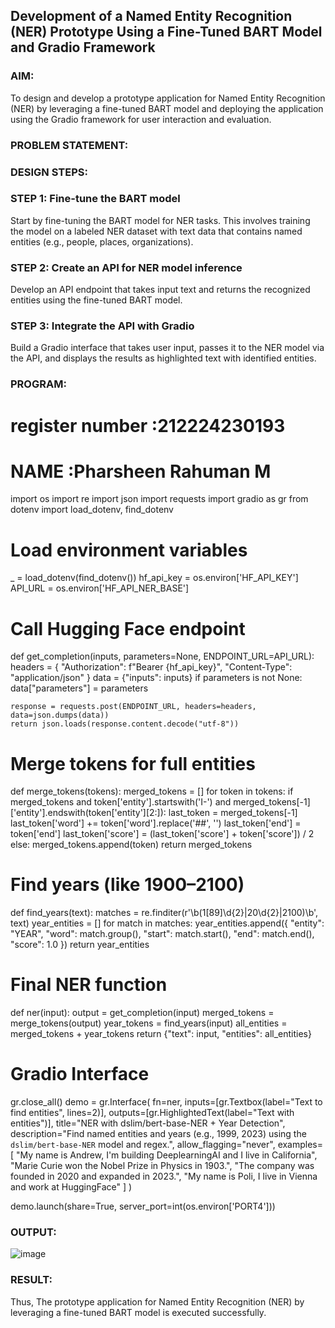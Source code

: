 ## Development of a Named Entity Recognition (NER) Prototype Using a Fine-Tuned BART Model and Gradio Framework

### AIM:
To design and develop a prototype application for Named Entity Recognition (NER) by leveraging a fine-tuned BART model and deploying the application using the Gradio framework for user interaction and evaluation.

### PROBLEM STATEMENT:

### DESIGN STEPS:

### STEP 1: Fine-tune the BART model
Start by fine-tuning the BART model for NER tasks. This involves training the model on a labeled NER dataset with text data that contains named entities (e.g., people, places, organizations).

### STEP 2: Create an API for NER model inference
Develop an API endpoint that takes input text and returns the recognized entities using the fine-tuned BART model.

### STEP 3: Integrate the API with Gradio
Build a Gradio interface that takes user input, passes it to the NER model via the API, and displays the results as highlighted text with identified entities.

### PROGRAM:

# register number :212224230193
#    NAME        :Pharsheen Rahuman M

import os
import re
import json
import requests
import gradio as gr
from dotenv import load_dotenv, find_dotenv

# Load environment variables
_ = load_dotenv(find_dotenv())
hf_api_key = os.environ['HF_API_KEY']
API_URL = os.environ['HF_API_NER_BASE']

# Call Hugging Face endpoint
def get_completion(inputs, parameters=None, ENDPOINT_URL=API_URL): 
    headers = {
        "Authorization": f"Bearer {hf_api_key}",
        "Content-Type": "application/json"
    }
    data = {"inputs": inputs}
    if parameters is not None:
        data["parameters"] = parameters

    response = requests.post(ENDPOINT_URL, headers=headers, data=json.dumps(data))
    return json.loads(response.content.decode("utf-8"))

# Merge tokens for full entities
def merge_tokens(tokens):
    merged_tokens = []
    for token in tokens:
        if merged_tokens and token['entity'].startswith('I-') and merged_tokens[-1]['entity'].endswith(token['entity'][2:]):
            last_token = merged_tokens[-1]
            last_token['word'] += token['word'].replace('##', '')
            last_token['end'] = token['end']
            last_token['score'] = (last_token['score'] + token['score']) / 2
        else:
            merged_tokens.append(token)
    return merged_tokens

# Find years (like 1900–2100)
def find_years(text):
    matches = re.finditer(r'\b(1[89]\d{2}|20\d{2}|2100)\b', text)
    year_entities = []
    for match in matches:
        year_entities.append({
            "entity": "YEAR",
            "word": match.group(),
            "start": match.start(),
            "end": match.end(),
            "score": 1.0
        })
    return year_entities

# Final NER function
def ner(input):
    output = get_completion(input)
    merged_tokens = merge_tokens(output)
    year_tokens = find_years(input)
    all_entities = merged_tokens + year_tokens
    return {"text": input, "entities": all_entities}

# Gradio Interface
gr.close_all()
demo = gr.Interface(
    fn=ner,
    inputs=[gr.Textbox(label="Text to find entities", lines=2)],
    outputs=[gr.HighlightedText(label="Text with entities")],
    title="NER with dslim/bert-base-NER + Year Detection",
    description="Find named entities and years (e.g., 1999, 2023) using the `dslim/bert-base-NER` model and regex.",
    allow_flagging="never",
    examples=[
        "My name is Andrew, I'm building DeeplearningAI and I live in California",
        "Marie Curie won the Nobel Prize in Physics in 1903.",
        "The company was founded in 2020 and expanded in 2023.",
        "My name is Poli, I live in Vienna and work at HuggingFace"
    ]
)

demo.launch(share=True, server_port=int(os.environ['PORT4']))


### OUTPUT:
![image](https://github.com/user-attachments/assets/52a5b3b3-2230-46ea-82e0-0a2c0a4d58c8)

### RESULT:
Thus, The prototype application for Named Entity Recognition (NER) by leveraging a fine-tuned BART model is executed successfully.
